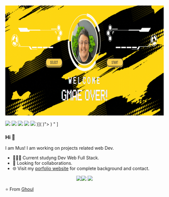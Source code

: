 <p align="center">
  <img    height=350px  widith=280px     src="https://github.com/Mus9617/Mus9617/raw/main/assets/img/banner.gif" alt="banner" >
</p>

[<img src="https://img.shields.io/badge/twitter-%231DA1F2.svg?&style=for-the-badge&logo=twitter&logoColor=white" />](https://twitter.com/MMusicforlive)   [<img src="https://img.shields.io/badge/linkedin-%230077B5.svg?&style=for-the-badge&logo=linkedin&logoColor=white" />](https://www.linkedin.com/in/mostafa-marouan-5772712a2/) [<img src = "https://img.shields.io/badge/instagram-%23E4405F.svg?&style=for-the-badge&logo=instagram&logoColor=white">](https://www.instagram.com/mar_1996_mus/) [<img src ="https://img.shields.io/badge/Website-pk-%23.svg?&style=for-the-badge&logo=&logoColor=white%22">](https://musportfolio.formationdevweb.fr/)  [ <img src = "https://img.shields.io/w3c-validation/:parser">](https://img.shields.io/w3c-validation/:parser)
)](
)">
)
"   ]
### Hi 👋 
I am Mus! I am working on projects related web Dev.
- 👨🏽‍💻 Current studyng Dev Web Full Stack.
- 🤝 Looking for collaborations.
- 🌐 Visit my [porfolio website](https://musportfolio.formationdevweb.fr//) for complete background and contact.



<p align="center">
 <img src="https://i.giphy.com/media/KzJkzjggfGN5Py6nkT/200.webp" width="150"><img src="https://i.giphy.com/media/IdyAQJVN2kVPNUrojM/200.webp" width="150">  <img src="https://media.giphy.com/media/kH6CqYiquZawmU1HI6/giphy.gif" width ="150"/> 
</p>

⭐ From [Ghoul](https://github.com/Mus9617)
